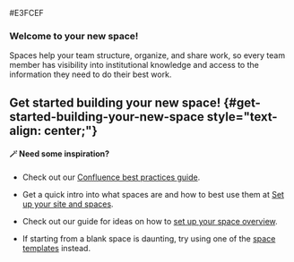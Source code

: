 #E3FCEF

### **Welcome to your new space!**

Spaces help your team structure, organize, and share work, so every team
member has visibility into institutional knowledge and access to the
information they need to do their best work.

## Get started building your new space! {#get-started-building-your-new-space style="text-align: center;"}

#### 🪄 Need some inspiration?

- Check out our [Confluence best practices
  guide](https://www.atlassian.com/software/confluence/guides/get-started/best-practices).

- Get a quick intro into what spaces are and how to best use them at
  [Set up your site and
  spaces](https://www.atlassian.com/software/confluence/guides/get-started/set-up).

- Check out our guide for ideas on how to [set up your space
  overview](https://confluence.atlassian.com/confcloud/set-up-your-space-homepage-827106219.html).

- If starting from a blank space is daunting, try using one of the
  [space
  templates](https://confluence.atlassian.com/display/ConfCloud/Create+a+Space+From+a+Template)
  instead.
